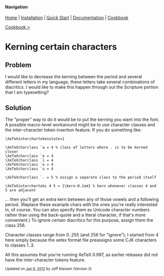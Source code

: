 #### Navigation

[Home](../home/README.md)  | [Installation](../installation/README.md) | [Quick Start](../quick-start/README.md) | [Documentation](../documentation/README.md) | [Cookbook ](../documentation/README.md) 

[Cookbook >](../README.md) 

# <span class="entry-title">Kerning certain characters</span>

## <a name="TOC-Problem">Problem</a>

<a name="TOC-Problem">

I would like to decrease the kerning between the period and several different letters in my language, these letters take several combinations of diacritics. I would like to make this happen through out the Scripture portion that I am typesetting?

</a>

## <a name="TOC-Problem"></a><a name="TOC-Solution">Solution</a>

<a name="TOC-Solution">

The "proper" way to do it would be to put the kerning you want into the font. A possible macro-level workaround might be to use character classes and the inter-character token insertion feature. If you do something like:

```
\XeTeXinterchartokenstate=1  
  
\XeTeXcharclass `a = 4 % class of letters where . is to be kerned closer
\XeTeXcharclass `e = 4
\XeTeXcharclass `i = 4
\XeTeXcharclass `o = 4
\XeTeXcharclass `u = 4  
  
\XeTeXcharclass `. = 5 % assign a separate class to the period itself  
  
\XeTeXinterchartoks 4 5 = {\kern-0.1em} % kern whenever classes 4 and 5 are adjacent
```

... then you'll get an extra kern between any of those vowels and a following period. (Replace these example chars with the ones you're really interested in, of course. You can also specify them as Unicode character numbers rather than using the back-quote and a literal character, if that's more convenient.) To ignore certain diacritics for this purpose, assign them the class 256.

Character classes range from 0..255 (and 256 for "ignore"); I started from 4 here simply because the xetex format file preassigns some CJK characters to classes 1..3.

All this assumes that you're running XeTeX 0.997, as earlier releases did not have the inter-character tokens feature.



<small>Updated on <abbr class="updated" title="2012-01-06T15:19:14.916Z">Jan 6, 2012</abbr> by <span class="author"><span class="vcard">Jeff Klassen</span> </span>(Version <span class="sites:revision">2</span>)</small>  

